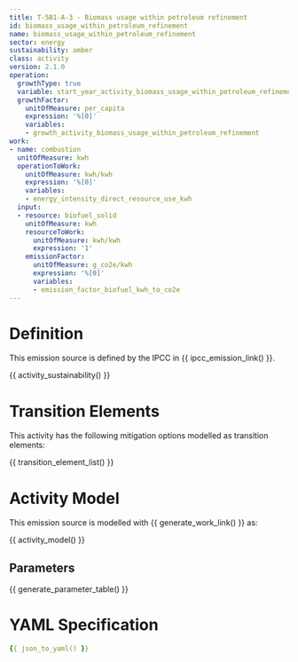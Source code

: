 ```yaml
---
title: T-5B1-A-3 - Biomass usage within petroleum refinement
id: biomass_usage_within_petroleum_refinement
name: biomass_usage_within_petroleum_refinement
sector: energy
sustainability: amber
class: activity
version: 2.1.0
operation:
  growthType: true
  variable: start_year_activity_biomass_usage_within_petroleum_refinement
  growthFactor:
    unitOfMeasure: per_capita
    expression: '%[0]'
    variables:
    - growth_activity_biomass_usage_within_petroleum_refinement
work:
- name: combustion
  unitOfMeasure: kwh
  operationToWork:
    unitOfMeasure: kwh/kwh
    expression: '%[0]'
    variables:
    - energy_intensity_direct_resource_use_kwh
  input:
  - resource: biofuel_solid
    unitOfMeasure: kwh
    resourceToWork:
      unitOfMeasure: kwh/kwh
      expression: '1'
    emissionFactor:
      unitOfMeasure: g_co2e/kwh
      expression: '%[0]'
      variables:
      - emission_factor_biofuel_kwh_to_co2e
---
```

# Definition
This emission source is defined by the IPCC in {{ ipcc_emission_link() }}.


{{ activity_sustainability() }}

# Transition Elements

This activity has the following mitigation options modelled as transition elements:

{{ transition_element_list() }}

# Activity Model
This emission source is modelled with {{ generate_work_link() }} as:

{{ activity_model() }}

## Parameters

{{ generate_parameter_table() }}

# YAML Specification

```yaml
{{ json_to_yaml() }}
```
